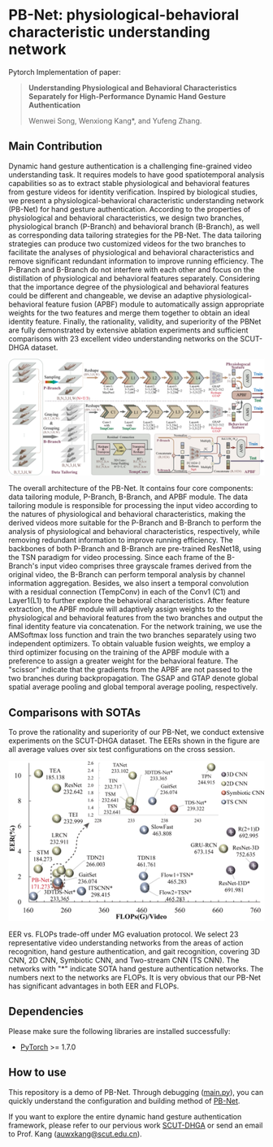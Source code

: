 # PB-Net: physiological-behavioral characteristic understanding network
Pytorch Implementation of paper:

> **Understanding Physiological and Behavioral Characteristics Separately for High-Performance Dynamic Hand Gesture Authentication**
>
> Wenwei Song, Wenxiong Kang\*, and Yufeng Zhang.

## Main Contribution
Dynamic hand gesture authentication is a challenging fine-grained video understanding task. It requires models to have good spatiotemporal analysis capabilities so as to extract stable physiological and behavioral features from gesture videos for identity verification.  Inspired by biological studies, we present a physiological-behavioral characteristic understanding network (PB-Net) for hand gesture authentication. According to the properties of physiological and behavioral characteristics, we design two branches, physiological branch (P-Branch) and behavioral branch (B-Branch), as well as corresponding data tailoring strategies for the PB-Net. The data tailoring strategies can produce two customized videos for the two branches to facilitate the analyses of physiological and behavioral characteristics and remove significant redundant information to improve running efficiency. The P-Branch and B-Branch do not interfere with each other and focus on the distillation of physiological and behavioral features separately. Considering that the importance degree of the physiological and behavioral features could be different and changeable, we devise an adaptive physiological-behavioral feature fusion (APBF) module to automatically assign appropriate weights for the two features and merge them together to obtain an ideal identity feature. Finally, the rationality, validity, and superiority of the PBNet are fully demonstrated by extensive ablation experiments and sufficient comparisons with 23 excellent video understanding networks on the SCUT-DHGA dataset.
 <div align="center">
 <p align="center">
  <img src="https://raw.githubusercontent.com/SCUT-BIP-Lab/PB-Net/master/img/PBNet.png" />
 </p>
</div>

 The overall architecture of the PB-Net.  It contains four core components: data tailoring module, P-Branch, B-Branch, and APBF module. The data tailoring module is responsible for processing the input video according to the natures of physiological and behavioral characteristics, making the derived videos more suitable for the P-Branch and B-Branch to perform the analysis of physiological and behavioral characteristics, respectively, while removing redundant information to improve running efficiency. The backbones of both P-Branch and B-Branch are pre-trained ResNet18, using the TSN paradigm for video processing. Since each frame of the B-Branch's input video comprises three grayscale frames derived from the original video, the B-Branch can perform temporal analysis by channel information aggregation. Besides, we also insert a temporal convolution with a residual connection (TempConv) in each of the Conv1 (C1) and Layer1(L1) to further explore the behavioral characteristics. After feature extraction, the APBF module will adaptively assign weights to the physiological and behavioral features from the two branches and output the final identity feature via concatenation. For the network training, we use the AMSoftmax loss function and train the two branches separately using two independent optimizers. To obtain valuable fusion weights, we employ a third optimizer focusing on the training of the APBF module with a preference to assign a greater weight for the behavioral feature. The "scissor" indicate that the gradients from the APBF are not passed to the two branches during backpropagation. The GSAP and GTAP denote global spatial average pooling and global temporal average pooling, respectively.


## Comparisons with SOTAs
To prove the rationality and superiority of our PB-Net, we conduct extensive experiments on the SCUT-DHGA dataset. The EERs shown in the figure are all average values over six test configurations on the cross session.

 <div align="center">
 <p align="center">
  <img src="https://raw.githubusercontent.com/SCUT-BIP-Lab/PB-Net/master/img/efficiency statistics.png" />
 </p>
</div>

  EER vs. FLOPs trade-off under MG evaluation protocol. We select 23 representative video understanding networks from the areas of action recognition, hand gesture authentication, and gait recognition, covering 3D CNN, 2D CNN, Symbiotic CNN, and Two-stream CNN (TS CNN). The networks with "*" indicate SOTA hand gesture authentication networks. The numbers next to the networks are FLOPs. It is very obvious that our PB-Net has significant advantages in both EER and FLOPs.

## Dependencies
Please make sure the following libraries are installed successfully:
- [PyTorch](https://pytorch.org/) >= 1.7.0

## How to use
This repository is a demo of PB-Net. Through debugging ([main.py](/main.py)), you can quickly understand the 
configuration and building method of [PB-Net](/model/PBNet.py).

If you want to explore the entire dynamic hand gesture authentication framework, please refer to our pervious work [SCUT-DHGA](https://github.com/SCUT-BIP-Lab/SCUT-DHGA) 
or send an email to Prof. Kang (auwxkang@scut.edu.cn).
